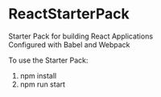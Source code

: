 # ReactStarterPack
Starter Pack for building React Applications  
Configured with Babel and Webpack  

To use the Starter Pack:  

1) npm install  
2) npm run start
